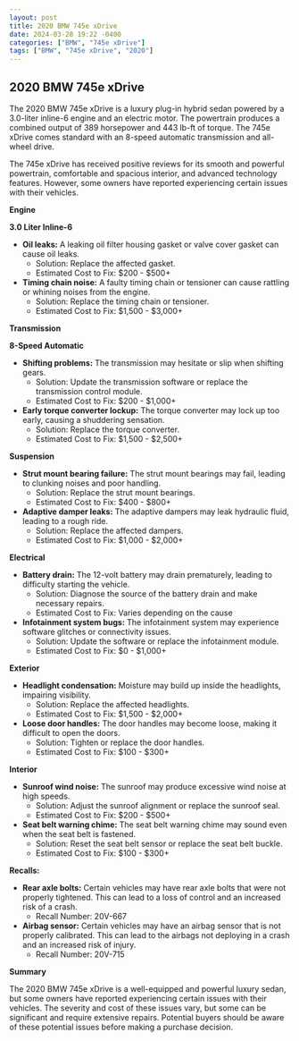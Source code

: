 ```yaml
---
layout: post
title: 2020 BMW 745e xDrive
date: 2024-03-28 19:22 -0400
categories: ["BMW", "745e xDrive"]
tags: ["BMW", "745e xDrive", "2020"]
---
```

## 2020 BMW 745e xDrive

The 2020 BMW 745e xDrive is a luxury plug-in hybrid sedan powered by a 3.0-liter inline-6 engine and an electric motor. The powertrain produces a combined output of 389 horsepower and 443 lb-ft of torque. The 745e xDrive comes standard with an 8-speed automatic transmission and all-wheel drive.

The 745e xDrive has received positive reviews for its smooth and powerful powertrain, comfortable and spacious interior, and advanced technology features. However, some owners have reported experiencing certain issues with their vehicles.

**Engine**

**3.0 Liter Inline-6**

* **Oil leaks:** A leaking oil filter housing gasket or valve cover gasket can cause oil leaks.
    * Solution: Replace the affected gasket.
    * Estimated Cost to Fix: $200 - $500+
* **Timing chain noise:** A faulty timing chain or tensioner can cause rattling or whining noises from the engine.
    * Solution: Replace the timing chain or tensioner.
    * Estimated Cost to Fix: $1,500 - $3,000+

**Transmission**

**8-Speed Automatic**

* **Shifting problems:** The transmission may hesitate or slip when shifting gears.
    * Solution: Update the transmission software or replace the transmission control module.
    * Estimated Cost to Fix: $200 - $1,000+
* **Early torque converter lockup:** The torque converter may lock up too early, causing a shuddering sensation.
    * Solution: Replace the torque converter.
    * Estimated Cost to Fix: $1,500 - $2,500+

**Suspension**

* **Strut mount bearing failure:** The strut mount bearings may fail, leading to clunking noises and poor handling.
    * Solution: Replace the strut mount bearings.
    * Estimated Cost to Fix: $400 - $800+
* **Adaptive damper leaks:** The adaptive dampers may leak hydraulic fluid, leading to a rough ride.
    * Solution: Replace the affected dampers.
    * Estimated Cost to Fix: $1,000 - $2,000+

**Electrical**

* **Battery drain:** The 12-volt battery may drain prematurely, leading to difficulty starting the vehicle.
    * Solution: Diagnose the source of the battery drain and make necessary repairs.
    * Estimated Cost to Fix: Varies depending on the cause
* **Infotainment system bugs:** The infotainment system may experience software glitches or connectivity issues.
    * Solution: Update the software or replace the infotainment module.
    * Estimated Cost to Fix: $0 - $1,000+

**Exterior**

* **Headlight condensation:** Moisture may build up inside the headlights, impairing visibility.
    * Solution: Replace the affected headlights.
    * Estimated Cost to Fix: $1,500 - $2,000+
* **Loose door handles:** The door handles may become loose, making it difficult to open the doors.
    * Solution: Tighten or replace the door handles.
    * Estimated Cost to Fix: $100 - $300+

**Interior**

* **Sunroof wind noise:** The sunroof may produce excessive wind noise at high speeds.
    * Solution: Adjust the sunroof alignment or replace the sunroof seal.
    * Estimated Cost to Fix: $200 - $500+
* **Seat belt warning chime:** The seat belt warning chime may sound even when the seat belt is fastened.
    * Solution: Reset the seat belt sensor or replace the seat belt buckle.
    * Estimated Cost to Fix: $100 - $300+

**Recalls:**

* **Rear axle bolts:** Certain vehicles may have rear axle bolts that were not properly tightened. This can lead to a loss of control and an increased risk of a crash.
    * Recall Number: 20V-667
* **Airbag sensor:** Certain vehicles may have an airbag sensor that is not properly calibrated. This can lead to the airbags not deploying in a crash and an increased risk of injury.
    * Recall Number: 20V-715

**Summary**

The 2020 BMW 745e xDrive is a well-equipped and powerful luxury sedan, but some owners have reported experiencing certain issues with their vehicles. The severity and cost of these issues vary, but some can be significant and require extensive repairs. Potential buyers should be aware of these potential issues before making a purchase decision.
